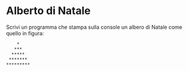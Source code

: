 # Alberto di Natale

Scrivi un programma che stampa sulla console un albero di Natale come quello in figura:
```
    *
   ***
  *****
 *******
*********
```
